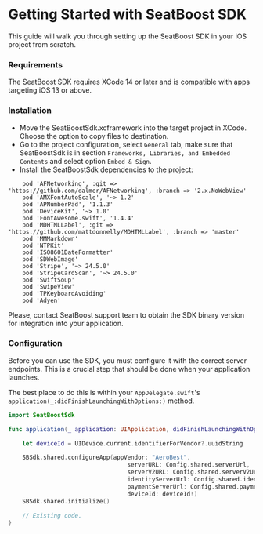 # Getting Started with SeatBoost SDK

This guide will walk you through setting up the SeatBoost SDK in your iOS project from scratch.

### Requirements

The SeatBoost SDK requires XCode 14 or later and is compatible with apps targeting iOS 13 or above.

### Installation

- Move the SeatBoostSdk.xcframework into the target project in XCode. Choose the option to copy files to destination.
- Go to the project configuration, select `General` tab, make sure that SeatBoostSdk is in section `Frameworks, Libraries, and Embedded Contents` and select option `Embed & Sign`.
- Install the SeatBoostSdk dependencies to the project:

```Podfile
    pod 'AFNetworking', :git => 'https://github.com/dalmer/AFNetworking', :branch => '2.x.NoWebView'
    pod 'AMXFontAutoScale', '~> 1.2'
    pod 'APNumberPad', '1.1.3'
    pod 'DeviceKit', '~> 1.0'
    pod 'FontAwesome.swift', '1.4.4'
    pod 'MDHTMLLabel', :git => 'https://github.com/mattdonnelly/MDHTMLLabel', :branch => 'master'
    pod 'MMMarkdown'
    pod 'NTPKit'
    pod 'ISO8601DateFormatter'
    pod 'SDWebImage'
    pod 'Stripe', '~> 24.5.0'
    pod 'StripeCardScan', '~> 24.5.0'
    pod 'SwiftSoup'
    pod 'SwipeView'
    pod 'TPKeyboardAvoiding'
    pod 'Adyen'
```

Please, contact SeatBoost support team to obtain the SDK binary version for integration into your application.

### Configuration

Before you can use the SDK, you must configure it with the correct server endpoints. This is a crucial step that should be done when your application launches.

The best place to do this is within your `AppDelegate.swift`'s `application(_:didFinishLaunchingWithOptions:)` method.

```Swift
import SeatBoostSdk

func application(_ application: UIApplication, didFinishLaunchingWithOptions launchOptions: [UIApplication.LaunchOptionsKey: Any]?) -> Bool {

    let deviceId = UIDevice.current.identifierForVendor?.uuidString

    SBSdk.shared.configureApp(appVendor: "AeroBest",
                                  serverURL: Config.shared.serverUrl,
                                  serverV2URL: Config.shared.serverV2Url,
                                  identityServerUrl: Config.shared.identityServerUrl,
                                  paymentServerUrl: Config.shared.paymentServerUrl,
                                  deviceId: deviceId!)
    SBSdk.shared.initialize()
				
    // Existing code.
}
```
